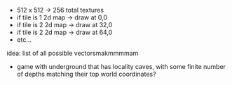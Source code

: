 - 512 x 512 -> 256 total textures
- if tile is 1 2d map -> draw at 0,0
- if tile is 2 2d map -> draw at 32,0
- if tile is 2 2d map -> draw at 64,0
- etc...


idea: list of all possible vectorsmakmmmmam

- game with underground that has locality caves, with some finite number of depths matching their top world coordinates?